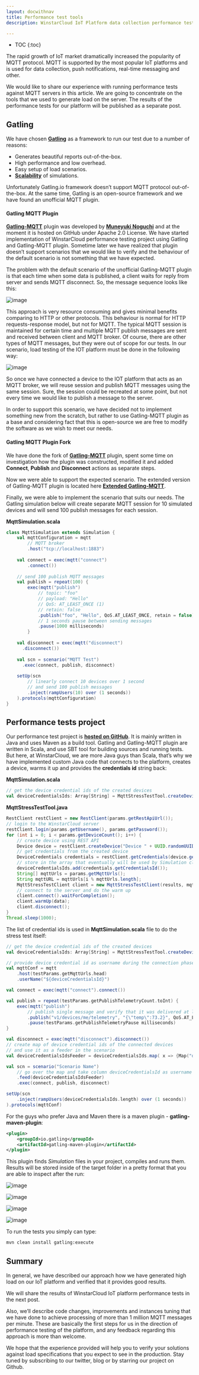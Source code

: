 ```yaml
---
layout: docwithnav
title: Performance test tools
description: WinstarCloud IoT Platform data collection performance test tools

---
```


* TOC
{:toc}

The rapid growth of IoT market dramatically increased the popularity of MQTT protocol. MQTT is supported by the most popular IoT platforms and is used for data collection, push notifications, real-time messaging and other. 

We would like to share our experience with running performance tests against MQTT servers in this article. We are going to concentrate on the tools that we used to generate load on the server. The results of the performance tests for our platform will be published as a separate post.
 
## Gatling

We have chosen [**Gatling**](http://gatling.io/) as a framework to run our test due to a number of reasons:

 * Generates beautiful reports out-of-the-box.
 * High performance and low overhead.
 * Easy setup of load scenarios.
 * [**Scalability**](https://gatling.io/docs/gatling/guides/scaling_out/) of simulations.

Unfortunately Gatling.io framework doesn’t support MQTT protocol out-of-the-box. At the same time, Gatling is an open-source framework and we have found an unofficial MQTT plugin.

#### Gatling MQTT Plugin

[**Gatling-MQTT**](https://github.com/mnogu/gatling-mqtt) plugin was developed by [**Muneyuki Noguchi**](https://github.com/mnogu) and at the moment it is hosted on GitHub under Apache 2.0 License. We have started implementation of WinstarCloud performance testing project using Gatling and Gatling-MQTT plugin. Sometime later we have realized that plugin doesn’t support scenarios that we would like to verify and the behaviour of the default scenario is not something that we have expected.

The problem with the default scenario of the unofficial Gatling-MQTT plugin is that each time when some data is published, a client waits for reply from server and sends MQTT disconnect. So, the message sequence looks like this: 

![image](/images/reference/performance-tools/connect-publish-disconnect.png)

This approach is very resource consuming and gives minimal benefits comparing to HTTP or other protocols. This behaviour is normal for HTTP requests-response model, but not for MQTT. The typical MQTT session is maintained for certain time and multiple MQTT publish messages are sent and received between client and MQTT broker. Of course, there are other types of MQTT messages, but they were out of scope for our tests. In our scenario, load testing of the IOT platform must be done in the following way:

![image](/images/reference/performance-tools/connect-publish-publish-publish-disconnect.png)

So once we have connected a device to the IOT platform that acts as an MQTT broker, we will reuse session and publish MQTT messages using the same session. Sure, the session could be recreated at some point, but not every time we would like to publish a message to the server. 

In order to support this scenario, we have decided not to implement something new from the scratch, but rather to use Gatling-MQTT plugin as a base and considering fact that this is open-source we are free to modify the software as we wish to meet our needs.

#### Gatling MQTT Plugin Fork

We have done the fork of [**Gatling-MQTT**](https://github.com/mnogu/gatling-mqtt) plugin, spent some time on investigation how the plugin was constructed, modified it and added **Connect**, **Publish** and **Disconnect** actions as separate steps. 

Now we were able to support the expected scenario. The extended version of Gatling-MQTT plugin is located here [**Extended Gatling-MQTT**](https://github.com/winstarcloud/gatling-mqtt).

Finally, we were able to implement the scenario that suits our needs. The Gatling simulation below will create separate MQTT session for 10 simulated devices and will send 100 publish messages for each session.

**MqttSimulation.scala**

```scala
class MqttSimulation extends Simulation {
    val mqttConfiguration = mqtt
        // MQTT broker
        .host("tcp://localhost:1883")
    
    val connect = exec(mqtt("connect")
        .connect())
    
    // send 100 publish MQTT messages
    val publish = repeat(100) {
        exec(mqtt("publish")
            // topic: "foo"
            // payload: "Hello"
            // QoS: AT_LEAST_ONCE (1)
            // retain: false
            .publish("foo", "Hello", QoS.AT_LEAST_ONCE, retain = false))
            // 1 seconds pause between sending messages
            .pause(1000 milliseconds)
        }
    
    val disconnect = exec(mqtt("disconnect")
      .disconnect())
    
    val scn = scenario("MQTT Test")
      .exec(connect, publish, disconnect)
    
    setUp(scn
        // linearly connect 10 devices over 1 second 
        // and send 100 publish messages
        .inject(rampUsers(10) over (1 seconds))
    ).protocols(mqttConfiguration)
}
```

## Performance tests project

Our performance test project is [**hosted on GitHub**](https://github.com/winstarcloud/performance-tests). It is mainly written in Java and uses Maven as a build tool. Gatling and Gatling-MQTT plugin are written in Scala, and use SBT tool for building sources and running tests. But here, at WinstarCloud, we are more Java guys than Scala, that’s why we have implemented custom Java code that connects to the platform, creates a device, warms it up and provides the **credentials id** string back:

**MqttSimulation.scala**

```scala
// get the device credential ids of the created devices
val deviceCredentialsIds: Array[String] = MqttStressTestTool.createDevices(testParams).asScala.toArray
```

**MqttStressTestTool.java**

```java
RestClient restClient = new RestClient(params.getRestApiUrl());
// login to the WinstarCloud server
restClient.login(params.getUsername(), params.getPassword());
for (int i = 0; i < params.getDeviceCount(); i++) {
    // create device using REST API
    Device device = restClient.createDevice("Device " + UUID.randomUUID());
    // get credentials from the created device
    DeviceCredentials credentials = restClient.getCredentials(device.getId());
    // store in the array that eventually will be used by Simulation class    
    deviceCredentialsIds.add(credentials.getCredentialsId());
    String[] mqttUrls = params.getMqttUrls();
    String mqttURL = mqttUrls[i % mqttUrls.length];
    MqttStressTestClient client = new MqttStressTestClient(results, mqttURL, credentials.getCredentialsId());
    // connect to the server and do the warm up 
    client.connect().waitForCompletion();
    client.warmUp(data);
    client.disconnect();
}
Thread.sleep(1000);
```

The list of credential ids is used in **MqttSimulation.scala** file to do the stress test itself:

```scala
// get the device credential ids of the created devices
val deviceCredentialsIds: Array[String] = MqttStressTestTool.createDevices(testParams).asScala.toArray

// provide device credential id as username during the connection phase to the WinstarCloud server
val mqttConf = mqtt
    .host(testParams.getMqttUrls.head)
    .userName("${deviceCredentialsId}")

val connect = exec(mqtt("connect").connect())

val publish = repeat(testParams.getPublishTelemetryCount.toInt) {
    exec(mqtt("publish") 
        // publish single message and verify that it was delivered at least once
        .publish("v1/devices/me/telemetry", "{\"temp\":73.2}", QoS.AT_LEAST_ONCE, retain = false))
        .pause(testParams.getPublishTelemetryPause milliseconds)
}

val disconnect = exec(mqtt("disconnect").disconnect())
// create map of device credential ids of the connected devices  
// and use it as a feeder in the scenario
val deviceCredentialsIdsFeeder = deviceCredentialsIds.map( x => {Map("deviceCredentialsId" -> x)})

val scn = scenario("Scenario Name")
    // go over the map and take column deviceCredentialsId as username
    .feed(deviceCredentialsIdsFeeder)
    .exec(connect, publish, disconnect)

setUp(scn
    .inject(rampUsers(deviceCredentialsIds.length) over (1 seconds))
).protocols(mqttConf)
```

For the guys who prefer Java and Maven there is a maven plugin - **gatling-maven-plugin**:

```xml
<plugin>
    <groupId>io.gatling</groupId>
    <artifactId>gatling-maven-plugin</artifactId>
</plugin>
```

This plugin finds *Simulation* files in your project, compiles and runs them. Results will be stored inside of the target folder in a pretty format that you are able to inspect after the run:

![image](/images/reference/performance-tools/gatling-indicators.png)

![image](/images/reference/performance-tools/gatling-statistics.png)

![image](/images/reference/performance-tools/gatling-number-of-requests-per-second.png)

![image](/images/reference/performance-tools/gatling-number-of-responses-per-second.png)

To run the tests you simply can type: 

```bash
mvn clean install gatling:execute
```

## Summary

In general, we have described our approach how we have generated high load on our IoT platform and verified that it provides good results. 

We will share the results of WinstarCloud IoT platform performance tests in the next post.

Also, we’ll describe code changes, improvements and instances tuning that we have done to achieve processing of more than 1 million MQTT messages per minute. These are basically the first steps for us in the direction of performance testing of the platform, and any feedback regarding this approach is more than welcome. 

We hope that the experience provided will help you to verify your solutions against load specifications that you expect to see in the production. Stay tuned by subscribing to our twitter, blog or by starring our project on Github.
